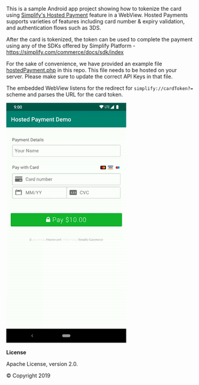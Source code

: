 
This is a sample Android app project showing how to tokenize the card using [Simplify's Hosted Payment](https://simplify.com/commerce/docs/tools/hosted-payments) feature in a WebView.
Hosted Payments supports varieties of features including card number & expiry validation, and authentication flows such as 3DS.

After the card is tokenized, the token can be used to complete the payment using any of the SDKs offered by Simplify Platform - https://simplify.com/commerce/docs/sdk/index

For the sake of convenience, we have provided an example file [hostedPayment.php](./hostedPayment.php) in this repo. This file needs to be hosted on your server. Please make sure to update the correct API Keys in that file.

The embedded WebView listens for the redirect for `simplify://cardToken?=` scheme and parses the URL for the card token.


![](/assets/hosted-payment-demo.gif)

**License**

Apache License, version 2.0.

© Copyright 2019
